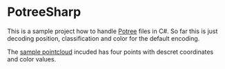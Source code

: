 # PotreeSharp

This is a sample project how to handle [Potree](https://github.com/potree/potree) files in C#. So far this is just decoding position, classification and color for the default encoding.

The [sample pointcloud](https://fuseeprojectteam.github.io/PotreeSharp/AxisCloud/) incuded has four points with descret coordinates and color values.
